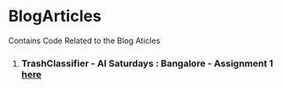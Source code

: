 # BlogArticles
Contains Code Related to the Blog Aticles

1. ### TrashClassifier - AI Saturdays : Bangalore - Assignment 1  [here](Trash%20Classifier/README.md)
